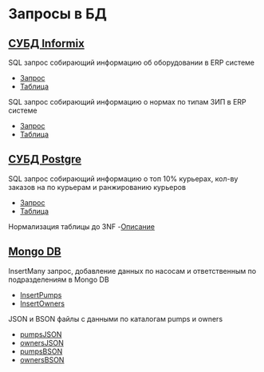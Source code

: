 # Запросы в БД
## [СУБД Informix](https://github.com/Therealsergios/database-requests/tree/main/informix)

SQL запрос собирающий информацию об оборудовании в ERP системе
- [Запрос](https://github.com/Therealsergios/database-requests/blob/main/informix/request1.sql)
- [Таблица](https://github.com/Therealsergios/database-requests/blob/main/informix/table1.md)

SQL запрос собирающий информацию о нормах по типам ЗИП в ERP системе
- [Запрос](https://github.com/Therealsergios/database-requests/blob/main/informix/request2.sql)
- [Таблица](https://github.com/Therealsergios/database-requests/blob/main/informix/table2.md)

## [СУБД Postgre](https://github.com/Therealsergios/database-requests/tree/main/postgre)

SQL запрос собирающий информацию о топ 10% курьерах, кол-ву заказов на по курьерам и ранжированию курьеров
- [Запрос](https://github.com/Therealsergios/database-requests/blob/main/postgre/request.sql)
- [Таблица](https://github.com/Therealsergios/database-requests/blob/main/postgre/table.md)

Нормализация таблицы до 3NF
-[Описание](https://github.com/Therealsergios/database-requests/blob/main/normalization%203NF/description.md)

## [Mongo DB](https://github.com/Therealsergios/database-requests/tree/main/mongo)

InsertMany запрос, добавление данных по насосам и ответственным по подразделениям в Mongo DB
- [InsertPumps](https://github.com/Therealsergios/database-requests/blob/main/mongo/insertpumps.txt)
- [InsertOwners](https://github.com/Therealsergios/database-requests/blob/main/mongo/insertowners.txt)

JSON и BSON файлы с данными по каталогам pumps и owners
- [pumpsJSON](https://github.com/Therealsergios/database-requests/blob/main/mongo/pumps.json)
- [ownersJSON](https://github.com/Therealsergios/database-requests/blob/main/mongo/owners.json)
- [pumpsBSON](https://github.com/Therealsergios/database-requests/blob/main/mongo/bpumps.json)
- [ownersBSON](https://github.com/Therealsergios/database-requests/blob/main/mongo/bowners.json)